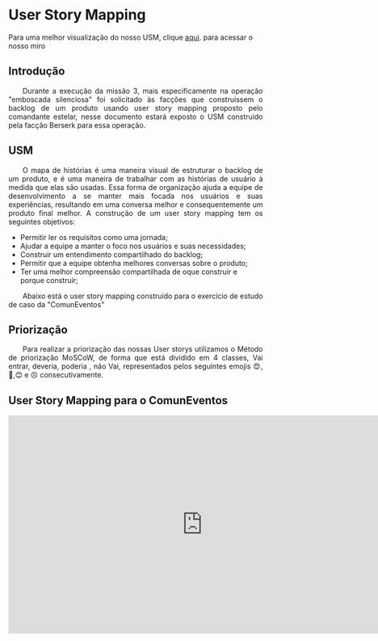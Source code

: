 # User Story Mapping

Para uma melhor visualização do nosso USM, clique <a href="https://miro.com/app/board/uXjVNeUBBRc=/" target= "_blank">aqui</a>. para acessar o nosso miro 

## Introdução
<p align="justify">&emsp;&emsp;Durante a execução da missão 3, mais especificamente na operação "emboscada silenciosa" foi solicitado às facções que construissem o backlog de um produto usando user story mapping proposto pelo comandante estelar, nesse documento estará exposto o USM construido pela facção Berserk para essa operação.</p>

## USM
<p align="justify">&emsp;&emsp;O mapa de histórias é uma maneira visual de estruturar o backlog de um produto, e é uma maneira de trabalhar com as histórias de usuário à medida que elas são usadas. Essa forma de organização ajuda a equipe de desenvolvimento a se manter mais focada nos usuários e suas experiências, resultando em uma conversa melhor e consequentemente um produto final melhor. A construção de um user story mapping tem os seguintes objetivos:</p>

- Permitir ler os requisitos como uma jornada;
- Ajudar a equipe a manter o foco nos usuários e suas necessidades;
- Construir um entendimento compartilhado do backlog;
- Permitir que a equipe obtenha melhores conversas sobre o produto;
- Ter uma melhor compreensão compartilhada de oque construir e porque construir;

<p align="justify">&emsp;&emsp;Abaixo está o user story mapping construído para o exercício de estudo de caso da "ComunEventos"</p>

## Priorização

<p align="justify">&emsp;&emsp;Para realizar a priorização das nossas User storys utilizamos o Método de priorização MoSCoW, de forma que está dividido em 4 classes, Vai entrar, deveria, poderia , não Vai, representados pelos seguintes emojis 😍,🎉,😊 e 😣 consecutivamente.</p> 

## User Story Mapping para o ComunEventos


<center>

<iframe width="768" height="432" src="https://miro.com/app/live-embed/uXjVNeUBBRc=/?moveToViewport=-76865,-36238,64450,33723&embedId=230812107383" frameborder="0" scrolling="no" allow="fullscreen; clipboard-read; clipboard-write" allowfullscreen></iframe>

</center>